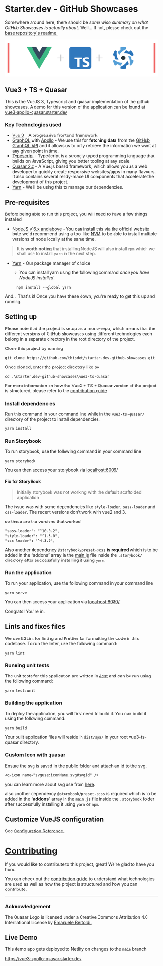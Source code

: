 # Starter.dev - GitHub Showcases

Somewhere around here, there should be _some wise summary on what GitHub Showcases is actually about_. Well... If not, please check out the [base repository's readme.](https://github.com/thisdot/starter.dev-github-showcases/blob/main/README.md)

![Vue3 + TS + Quasar](public/vue3-ts-quasar.png)

## Vue3 + TS + Quasar

This is the VueJS 3, Typescript and quasar implementation of the github showcases.
A demo for this version of the application can be found at [vue3-apollo-quasar.starter.dev](https://vue3-apollo-quasar.starter.dev/)

### Key Technologies used

- [Vue 3](https://vuejs.org/) - A progressive frontend framework.
- [GraphQL](https://graphql.org/) with [Apollo](https://www.apollographql.com/) - We use this for **fetching data** from the [GitHub GraphQL API](https://docs.github.com/en/graphql) and it allows us to only retrieve the information we want at any given point in time.
- [Typescript](https://www.typescriptlang.org/) - TypeScript is a strongly typed programming language that builds on JavaScript, giving you better tooling at any scale.
- [Quasar 2.x](https://quasar.dev) - A Vue.js based framework, which allows you as a web developer to quickly create responsive websites/apps in many flavours. It also contains several ready-made UI components that accelerate the development of this project.
- [Yarn](https://yarnpkg.com/) - We'll be using this to manage our dependencies.

## Pre-requisites

Before being able to run this project, you will need to have a few things installed

- [NodeJS v16.x and above](https://nodejs.org/) - You can install this via the official website bute we'd recommend using a tool like [NVM](https://github.com/nvm-sh/nvm) to be able to install multiple versions of node locally at the same time.

> It is **worth noting** that installing NodeJS will also install `npm` which we shall use to install `yarn` in the next step.

- [Yarn](https://yarnpkg.com/) - Our package manager of choice

  - You can install yarn using the following command _once you have NodeJS installed_.

  ```
    npm install --global yarn
  ```

And... That's it! Once you have these down, you're ready to get this up and running.

## Setting up

Please note that the project is setup as a mono-repo, which means that the different versions of GitHub showcases using different technologies each belong in a separate directory in the root directory of the project.

Clone this project by running

```git
git clone https://github.com/thisdot/starter.dev-github-showcases.git
```

Once cloned, enter the project directory like so

```
cd .\starter.dev-github-showcases\vue3-ts-quasar
```

For more information on how the Vue3 + TS + Quasar version of the project is structured, please refer to the [contribution guide](CONTRIBUTING.md)

### Install dependencies

Run this command in your command line while in the `vue3-ts-quasar/` directory of the project to install dependencies.

```
yarn install
```

###

### Run Storybook

To run storybook, use the following command in your command line

```
yarn storybook
```

You can then access your storybook via [localhost:6006/](http://localhost:6006/)

#### Fix for StoryBook

> Initially storybook was not working with the default scaffolded application

The issue was with some dependencies like `style-loader`, `sass-loader` and `css-loader`. The recent versions don’t work with vue2 and 3.

so these are the versions that worked:

```
"sass-loader": "^10.0.2",
"style-loader": "^1.3.0",
"css-loader": "^4.3.0",
```

Also another dependency `@storybook/preset-scss` **is required** which is to be added in the “addons” array in the [main.js](.storybook/main.js) file inside the `.storybook/` directory after successfully installing it using `yarn`.

### Run the application

To run your application, use the following command in your command line

```
yarn serve
```

You can then access your application via [localhost:8080/](http://localhost:8080/)

Congrats! You're in.

## Lints and fixes files

We use ESLint for linting and Prettier for formatting the code in this codebase. To run the linter, use the following command:

```
yarn lint
```

### Running unit tests

The unit tests for this application are written in [Jest](https://jestjs.io/) and can be run using the following command:

```
yarn test:unit
```

### Building the application

To deploy the application, you will first need to build it. You can build it using the following command:

```
yarn build
```

Your built application files will reside in `dist/spa/` in your root vue3-ts-quasar directory.

### Custom Icon with quasar

Ensure the svg is saved in the public folder and attach an id to the svg.

```vue
<q-icon name="svguse:iconName.svg#svgid" />
```

you can learn more about svg use from [here](https://quasar.dev/vue-components/icon#svg-use-way).

also another dependency `@storybook/preset-scss` is required which is to be added in the “**addons**” array in the `main.js` file inside the `.storybook` folder after successfully installing it using `yarn` or `npm`.

## Customize VueJS configuration

See [Configuration Reference.](https://cli.vuejs.org/config/)

# [Contributing](CONTRIBUTING.md)

If you would like to contribute to this project, great! We're glad to have you here.

You can check out the [contribution guide](CONTRIBUTING.md) to understand what technologies are used as well as how the project is structured and how you can contribute.

---

### Acknowledgement

The Quasar Logo is licensed under a Creative Commons Attribution 4.0 International License by [Emanuele Bertoldi.](https://github.com/zuck)

## Live Demo

This demo app gets deployed to Netlify on changes to the `main` branch.

https://vue3-apollo-quasar.starter.dev